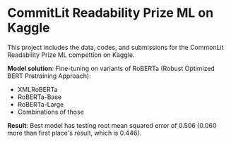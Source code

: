 # CommitLit Readability Prize ML on Kaggle

This project includes the data, codes, and submissions for the CommonLit Readability Prize ML compettion on Kaggle. 

<b>Model solution</b>: Fine-tuning on variants of RoBERTa (Robust Optimized BERT Pretraining Approach): 
* XMLRoBERTa
* RoBERTa-Base
* RoBERTa-Large 
* Combinations of those

<b>Result</b>: Best model has testing root mean squared error of 0.506 (0.060 more than first place's result, which is 0.446). 

